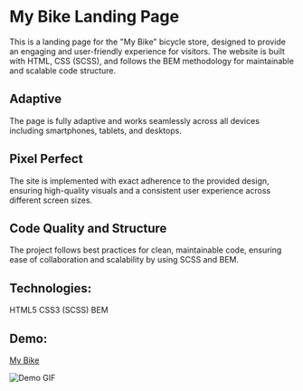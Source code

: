 # My Bike Landing Page
This is a landing page for the "My Bike" bicycle store, designed to provide an engaging and user-friendly experience for visitors. The website is built with HTML, CSS (SCSS), and follows the BEM methodology for maintainable and scalable code structure.

## Adaptive
The page is fully adaptive and works seamlessly across all devices including smartphones, tablets, and desktops.

## Pixel Perfect
The site is implemented with exact adherence to the provided design, ensuring high-quality visuals and a consistent user experience across different screen sizes.

## Code Quality and Structure
The project follows best practices for clean, maintainable code, ensuring ease of collaboration and scalability by using SCSS and BEM.

## Technologies:
HTML5
CSS3 (SCSS)
BEM

## Demo:
[My Bike](https://valeraom.github.io/my-bike-landing/)


![Demo GIF](public/images/my-bike-review.gif)

